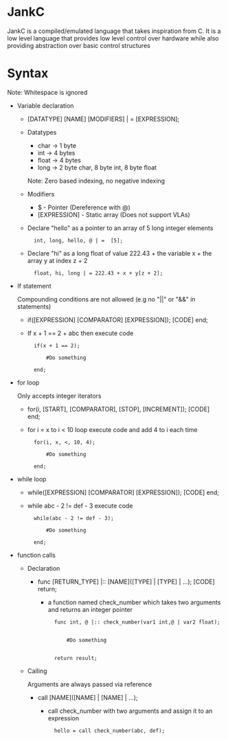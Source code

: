 # JankC

JankC is a compiled/emulated language that takes inspiration from C. It is a low level language that provides low level control over hardware while also providing abstraction over basic control structures



# Syntax

Note: Whitespace is ignored

- Variable declaration

    - [DATATYPE] [NAME] [MODIFIERS] | = [EXPRESSION];
    
    - Datatypes
        - char -> 1 byte
        - int -> 4 bytes
        - float -> 4 bytes
        - long -> 2 byte char, 8 byte int, 8 byte float

        Note: Zero based indexing, no negative indexing

    - Modifiers
        - $ - Pointer (Dereference with @)
        - [EXPRESSION] - Static array (Does not support VLAs)




    - Declare "hello" as a pointer to an array of 5 long integer elements

            int, long, hello, @ | =  [5];

    - Declare "hi" as a long float of value 222.43 + the variable x + the array y at index z + 2

            float, hi, long | = 222.43 + x + y[z + 2];




- If statement

    Compounding conditions are not allowed (e.g no "||" or "&&" in statements)

    - if([EXPRESSION] [COMPARATOR] [EXPRESSION]); [CODE] end;

    - If x + 1 == 2 + abc then execute code

            if(x + 1 == 2);

                #Do something

            end;


- for loop

    Only accepts integer iterators

    - for(i, [START], [COMPARATOR], [STOP], [INCREMENT]); [CODE] end;

    - for i = x to i < 10 loop execute code and add 4 to i each time

            for(i, x, <, 10, 4);

                #Do something
            
            end;


- while loop

    - while([EXPRESSION] [COMPARATOR] [EXPRESSION]); [CODE] end;

    - while abc - 2 != def - 3 execute code

            while(abc - 2 != def - 3);

                #Do something

            end;


- function calls

    - Declaration

        - func [RETURN_TYPE] |:: [NAME]([TYPE] | [TYPE] | ...); [CODE] return;

            - a function named check_number which takes two arguments and returns an integer pointer

                    func int, @ |:: check_number(var1 int,@ | var2 float);


                        #Do something

                    
                    return result;


    - Calling

        Arguments are always passed via reference

        - call [NAME]([NAME] | [NAME] | ...);

            - call check_number with two arguments and assign it to an expression

                    hello = call check_number(abc, def);